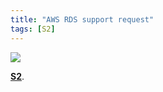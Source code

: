 ```yaml
---
title: "AWS RDS support request"
tags: [S2]
---
```





![](../AWS-support-request/AWS-support-request.png)

 **[S2](/tags/s2)**.
